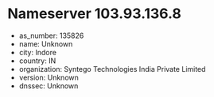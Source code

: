 # Nameserver 103.93.136.8

* as_number: 135826
* name: Unknown
* city: Indore
* country: IN
* organization: Syntego Technologies India Private Limited
* version: Unknown
* dnssec: Unknown
